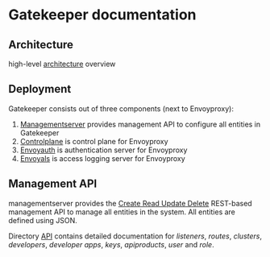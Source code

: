 # Gatekeeper documentation

## Architecture

high-level [architecture](architecture.md) overview

## Deployment

Gatekeeper consists out of three components (next to Envoyproxy):

1. [Managementserver](managementserver.md) provides management API to configure all entities in Gatekeeper
2. [Controlplane](controlplane.md) is control plane for Envoyproxy
3. [Envoyauth](envoyauth.md) is authentication server for Envoyproxy
4. [Envoyals](envoyals.md) is access logging server for Envoyproxy

## Management API

managementserver provides the [Create Read Update Delete](https://en.wikipedia.org/wiki/Create,_read,_update_and_delete) REST-based management API to manage all entities in the system. All entities are defined using JSON.

Directory [API](api/README.md) contains detailed documentation for _listeners_, _routes_, _clusters_, _developers_, _developer apps_, _keys_, _apiproducts_, _user_ and _role_.

